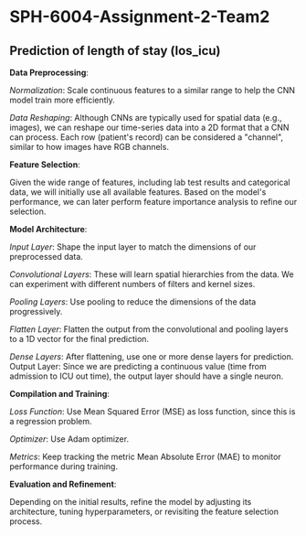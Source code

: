 # SPH-6004-Assignment-2-Team2

## **Prediction of length of stay (los_icu)**
**Data Preprocessing**:

*Normalization*: Scale continuous features to a similar range to help the CNN model train more efficiently.

*Data Reshaping*: Although CNNs are typically used for spatial data (e.g., images), we can reshape our time-series data into a 2D format that a CNN can process. Each row (patient's record) can be considered a "channel", similar to how images have RGB channels.

**Feature Selection**:

Given the wide range of features, including lab test results and categorical data, we will initially use all available features. Based on the model's performance, we can later perform feature importance analysis to refine our selection.

**Model Architecture**:

*Input Layer*: Shape the input layer to match the dimensions of our preprocessed data.

*Convolutional Layers*: These will learn spatial hierarchies from the data. We can experiment with different numbers of filters and kernel sizes.

*Pooling Layers*: Use pooling to reduce the dimensions of the data progressively.

*Flatten Layer*: Flatten the output from the convolutional and pooling layers to a 1D vector for the final prediction.

*Dense Layers*: After flattening, use one or more dense layers for prediction.
Output Layer: Since we are predicting a continuous value (time from admission to ICU out time), the output layer should have a single neuron.

**Compilation and Training**:

*Loss Function*: Use Mean Squared Error (MSE) as loss function, since this is a regression problem.

*Optimizer*: Use Adam optimizer.

*Metrics*: Keep tracking the metric Mean Absolute Error (MAE) to monitor performance during training.

**Evaluation and Refinement**:

Depending on the initial results, refine the model by adjusting its architecture, tuning hyperparameters, or revisiting the feature selection process.
